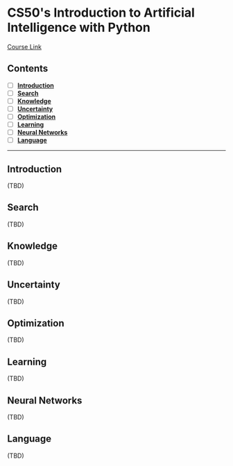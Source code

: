 # CS50's Introduction to Artificial Intelligence with Python  
[Course Link](https://learning.edx.org/course/course-v1:HarvardX+CS50AI+1T2020/home)  

## Contents  
- [ ] [**Introduction**](#introduction)  
- [ ] [**Search**](#search)  
- [ ] [**Knowledge**](#knowledge)  
- [ ] [**Uncertainty**](#uncertainty)  
- [ ] [**Optimization**](#optimization)  
- [ ] [**Learning**](#learning)  
- [ ] [**Neural Networks**](#neural-networks)  
- [ ] [**Language**](#language)  

---

## Introduction  
(TBD)  

## Search  
(TBD)  

## Knowledge  
(TBD)  

## Uncertainty  
(TBD)  

## Optimization  
(TBD)  

## Learning  
(TBD)  

## Neural Networks  
(TBD)  

## Language  
(TBD)  
